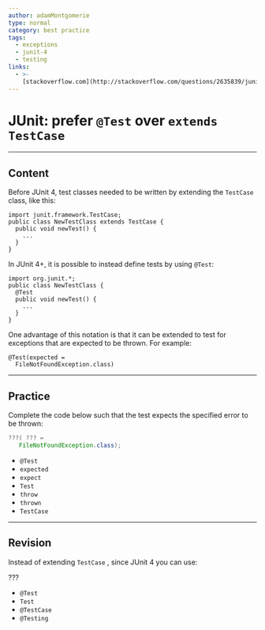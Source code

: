 ```yaml
---
author: adamMontgomerie
type: normal
category: best practice
tags:
  - exceptions
  - junit-4
  - testing
links:
  - >-
    [stackoverflow.com](http://stackoverflow.com/questions/2635839/junit-confusion-use-extend-testcase-or-test){website}
---
```


# JUnit: prefer `@Test` over `extends TestCase`


---

## Content

Before JUnit 4, test classes needed to be written by extending the `TestCase` class, like this:

```plain-text
import junit.framework.TestCase;
public class NewTestClass extends TestCase {
  public void newTest() {
    ...
  }
}
```

In JUnit 4+, it is possible to instead define tests by using `@Test`:

```plain-text
import org.junit.*;
public class NewTestClass {
  @Test
  public void newTest() {
    ...
  }
}
```

One advantage of this notation is that it can be extended to test for exceptions that are expected to be thrown. For example:

```plain-text
@Test(expected =
  FileNotFoundException.class)
```


---

## Practice

Complete the code below such that the test expects the specified error to be thrown:

```java
???( ??? =
   FileNotFoundException.class);
```

- `@Test`
- `expected`
- `expect`
- `Test`
- `throw`
- `thrown`
- `TestCase`


---

## Revision

Instead of extending `TestCase` , since JUnit 4 you can use:

???

- `@Test`
- `Test`
- `@TestCase`
- `@Testing`
